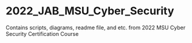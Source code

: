 # 2022_JAB_MSU_Cyber_Security
Contains scripts, diagrams, readme file, and etc. from 2022 MSU Cyber Security Certification Course
